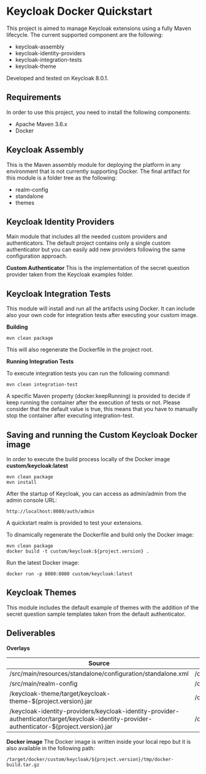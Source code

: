 # Keycloak Docker Quickstart
This project is aimed to manage Keycloak extensions using a fully Maven lifecycle.
The current supported component are the following:

*  keycloak-assembly
*  keycloak-identity-providers
*  keycloak-integration-tests
*  keycloak-theme

Developed and tested on Keycloak 8.0.1.

## Requirements
In order to use this project, you need to install the following components:

* Apache Maven 3.6.x
* Docker


## Keycloak Assembly
This is the Maven assembly module for deploying the platform in any environment that is not currently supporting Docker.
The final artifact for this module is a folder tree as the following:

* realm-config
* standalone
* themes

## Keycloak Identity Providers
Main module that includes all the needed custom providers and authenticators.
The default project contains only a single custom authenticator but you can easily add new providers following the same configuration approach.

**Custom Authenticator**
This is the implementation of the secret question provider taken from the Keycloak examples folder.

## Keycloak Integration Tests
This module will install and run all the artifacts using Docker.
It can include also your own code for integration tests after executing your custom image.

**Building**
```
mvn clean package
```

This will also regenerate the Dockerfile in the project root.

**Running Integration Tests**

To execute integration tests you can run the following command:

```
mvn clean integration-test
```

A specific Maven property (docker.keepRunning) is provided to decide if keep running the container after the execution of tests or not.
Please consider that the default value is true, this means that you have to manually stop the container after executing integration-test.


## Saving and running the Custom Keycloak Docker image
In order to execute the build process locally of the Docker image **custom/keycloak:latest**
```
mvn clean package
mvn install
```

After the startup of Keycloak, you can access as admin/admin from the admin console URL:
```
http://localhost:8080/auth/admin
```

A quickstart realm is provided to test your extensions.

To dinamically regenerate the Dockerfile and build only the Docker image:
```
mvn clean package
docker build -t custom/keycloak:${project.version} .
```

Run the latest Docker image:

```
docker run -p 8080:8080 custom/keycloak:latest
```

## Keycloak Themes
This module includes the default example of themes with the addition of the secret question sample templates taken from the default authenticator.

## Deliverables

**Overlays**

| Source | Target deployment | Artifact |
| -------- | -------- | -------- |
| /src/main/resources/standalone/configuration/standalone.xml | /opt/jboss/keycloak/standalone/configuration/standalone.xml | XML |
| /src/main/realm-config | /opt/jboss/keycloak/realm-config | Folder |
| /keycloak-theme/target/keycloak-theme-${project.version}.jar | /opt/jboss/keycloak/standalone/deployments | JAR |
| /keycloak-identity-providers/keycloak-identity-provider-authenticator/target/keycloak-identity-provider-authenticator-${project.version}.jar | /opt/jboss/keycloak/standalone/deployments | JAR |

**Docker image**
The Docker image is written inside your local repo but it is also available in the following path:

```
/target/docker/custom/keycloak/${project.version}/tmp/docker-build.tar.gz
```

